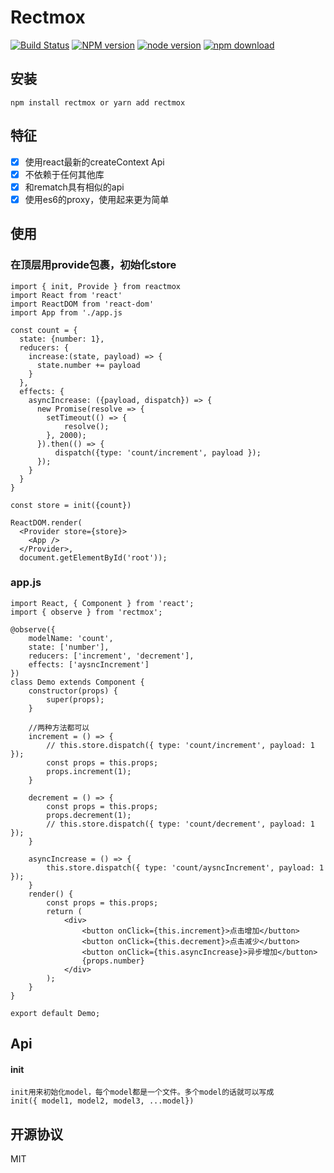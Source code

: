# Rectmox

[![Build Status](https://travis-ci.org/snakeUni/rectmox.svg?branch=master)](https://travis-ci.org/snakeUni/rectmox)
[![NPM version](https://img.shields.io/npm/v/rectmox.svg?style=flat-square)](https://www.npmjs.com/package/rectmox)
[![node version](https://img.shields.io/badge/node.js-%3E=_8.0-green.svg?style=flat-square)](http://nodejs.org/download/)
[![npm download](https://img.shields.io/npm/dm/rectmox.svg?style=flat-square)](https://www.npmjs.com/package/rectmox)

## 安装
```
npm install rectmox or yarn add rectmox
```
## 特征
- [x] 使用react最新的createContext Api
- [x] 不依赖于任何其他库
- [x] 和rematch具有相似的api
- [x] 使用es6的proxy，使用起来更为简单

## 使用
### 在顶层用provide包裹，初始化store
```
import { init, Provide } from reactmox
import React from 'react'
import ReactDOM from 'react-dom'
import App from './app.js

const count = {
  state: {number: 1},
  reducers: {
    increase:(state, payload) => {
      state.number += payload
    }
  },
  effects: {
    asyncIncrease: ({payload, dispatch}) => {
      new Promise(resolve => {
        setTimeout(() => {
            resolve();
        }, 2000);
      }).then(() => {
          dispatch({type: 'count/increment', payload });
      });
    }
  }
}

const store = init({count})

ReactDOM.render(
  <Provider store={store}>
    <App />
  </Provider>, 
  document.getElementById('root'));
```
### app.js
```
import React, { Component } from 'react';
import { observe } from 'rectmox';

@observe({
    modelName: 'count',
    state: ['number'],
    reducers: ['increment', 'decrement'],
    effects: ['aysncIncrement']
})
class Demo extends Component {
    constructor(props) {
        super(props);
    }

    //两种方法都可以
    increment = () => {
        // this.store.dispatch({ type: 'count/increment', payload: 1 });
        const props = this.props;
        props.increment(1);
    }

    decrement = () => {
        const props = this.props;
        props.decrement(1);
        // this.store.dispatch({ type: 'count/decrement', payload: 1 });
    }

    asyncIncrease = () => {
        this.store.dispatch({ type: 'count/aysncIncrement', payload: 1 });
    }
    render() {
        const props = this.props;
        return (
            <div>
                <button onClick={this.increment}>点击增加</button>
                <button onClick={this.decrement}>点击减少</button>
                <button onClick={this.asyncIncrease}>异步增加</button>
                {props.number}
            </div>
        );
    }
}

export default Demo;
```
## Api
#### init
```
init用来初始化model，每个model都是一个文件。多个model的话就可以写成
init({ model1, model2, model3, ...model})
```


## 开源协议 

MIT

